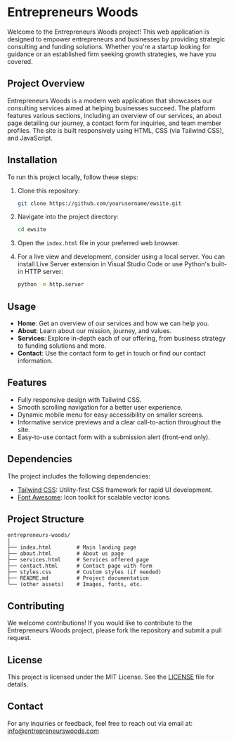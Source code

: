 
# Entrepreneurs Woods

Welcome to the Entrepreneurs Woods project! This web application is designed to empower entrepreneurs and businesses by providing strategic consulting and funding solutions. Whether you're a startup looking for guidance or an established firm seeking growth strategies, we have you covered.

## Project Overview

Entrepreneurs Woods is a modern web application that showcases our consulting services aimed at helping businesses succeed. The platform features various sections, including an overview of our services, an about page detailing our journey, a contact form for inquiries, and team member profiles. The site is built responsively using HTML, CSS (via Tailwind CSS), and JavaScript.

## Installation

To run this project locally, follow these steps:

1. Clone this repository:
   ```bash
   git clone https://github.com/yourusername/ewsite.git
   ```

2. Navigate into the project directory:
   ```bash
   cd ewsite
   ```

3. Open the `index.html` file in your preferred web browser.

4. For a live view and development, consider using a local server. You can install Live Server extension in Visual Studio Code or use Python's built-in HTTP server:
   ```bash
   python -m http.server
   ```

## Usage

- **Home**: Get an overview of our services and how we can help you.
- **About**: Learn about our mission, journey, and values.
- **Services**: Explore in-depth each of our offering, from business strategy to funding solutions and more.
- **Contact**: Use the contact form to get in touch or find our contact information.

## Features

- Fully responsive design with Tailwind CSS.
- Smooth scrolling navigation for a better user experience.
- Dynamic mobile menu for easy accessibility on smaller screens.
- Informative service previews and a clear call-to-action throughout the site.
- Easy-to-use contact form with a submission alert (front-end only).

## Dependencies

The project includes the following dependencies:

- [Tailwind CSS](https://tailwindcss.com/): Utility-first CSS framework for rapid UI development.
- [Font Awesome](https://fontawesome.com/): Icon toolkit for scalable vector icons.

## Project Structure

```
entrepreneurs-woods/
│
├── index.html        # Main landing page
├── about.html        # About us page
├── services.html     # Services offered page
├── contact.html      # Contact page with form
├── styles.css        # Custom styles (if needed)
├── README.md         # Project documentation
└── (other assets)    # Images, fonts, etc.
```

## Contributing

We welcome contributions! If you would like to contribute to the Entrepreneurs Woods project, please fork the repository and submit a pull request.

## License

This project is licensed under the MIT License. See the [LICENSE](LICENSE) file for details.

## Contact

For any inquiries or feedback, feel free to reach out via email at: [info@entrepreneurswoods.com](mailto:info@entrepreneurswoods.com)
```
